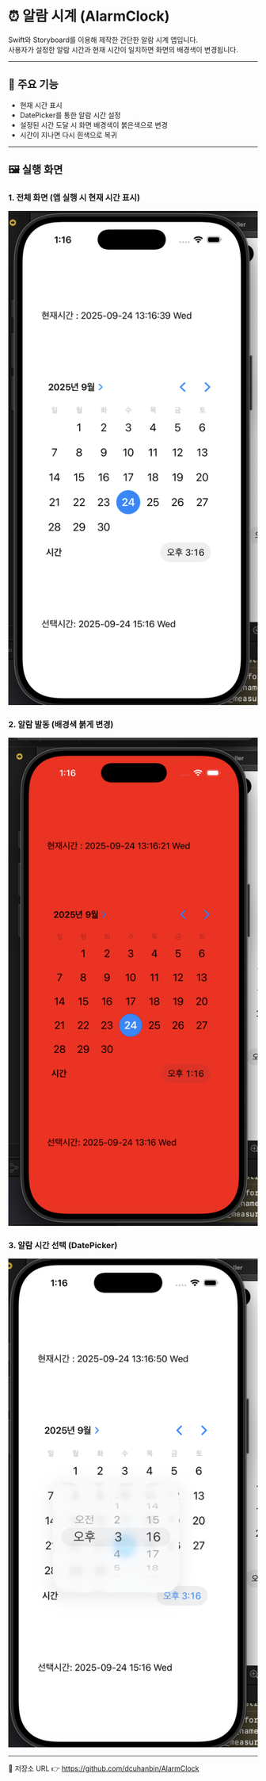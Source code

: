 # ⏰ 알람 시계 (AlarmClock)

Swift와 Storyboard를 이용해 제작한 간단한 알람 시계 앱입니다.  
사용자가 설정한 알람 시간과 현재 시간이 일치하면 화면의 배경색이 변경됩니다.  

---

## 📌 주요 기능
- 현재 시간 표시
- DatePicker를 통한 알람 시간 설정
- 설정된 시간 도달 시 화면 배경색이 붉은색으로 변경
- 시간이 지나면 다시 흰색으로 복귀

---

## 🖼 실행 화면

### 1. 전체 화면 (앱 실행 시 현재 시간 표시)
![전체 화면](AlarmClock/fullscreen.png)

### 2. 알람 발동 (배경색 붉게 변경)
![알람 화면](AlarmClock/alarm_red.png)

### 3. 알람 시간 선택 (DatePicker)
![시간 선택 화면](AlarmClock/timepicker.png)


---

📌 저장소 URL
👉 https://github.com/dcuhanbin/AlarmClock
